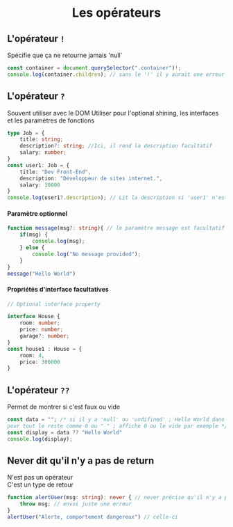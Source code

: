 <div align="center"><h1><b>Les opérateurs</b></h1></div>

## **L'opérateur `!`**
Spécifie que ça ne retourne jamais 'null'

```ts
const container = document.querySelector(".container")!;
console.log(container.children); // sans le '!' il y aurait une erreur mais le type casting est préférable
```

## **L'opérateur `?`**
Souvent utiliser avec le DOM
Utiliser pour l'optional shining, les interfaces et les paramètres de fonctions
```ts
type Job = {
    title: string;
    description?: string; //Ici, il rend la description facultatif
    salary: number;
}
const user1: Job = {
    title: "Dev Front-End",
    description: "Développeur de sites internet.",
    salary: 30000
}
console.log(user1?.description); // Lit la description si 'user1' n'est pas null, si null, dit  undifined
```

#### **Paramètre optionnel**

```ts
function message(msg?: string){ // le paramètre message est facultatif
    if(msg) {
        console.log(msg);
    } else {
        console.log("No message provided");
    }
}
message("Hello World")
```

#### **Propriétés d'interface facultatives**

```ts
// Optional interface property

interface House {
    room: number;
    price: number;
    garage?: number;
}
const house1 : House = {
    room: 4,
    price: 300000
}
```

## **L'opérateur `??`**
Permet de montrer si c'est faux ou vide
```ts
const data = ""; /* si il y a 'null' ou 'undifined' ; Hello World dans la console
pour tout le reste comme 0 ou " " ; affiche 0 ou le vide par exemple */
const display = data ?? "Hello World"
console.log(display);
```

## **Never** dit qu'il n'y a pas de return
N'est pas un opérateur  
C'est un type de retour
```ts
function alertUser(msg: string): never { // never précise qu'il n'y a pas de return
    throw msg; // envoi juste une erreur
}
alertUser("Alerte, comportement dangereux") // celle-ci
```